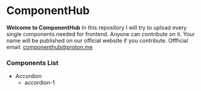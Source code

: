 # ComponentHub
**Welcome to ComponentHub**
In this repository I will try to upload every single components needed for frontend.
Anyone can contribute on it. Your name will be published on our official website if you contribute.
Offficial email: componenthub@proton.me

### Components List
- Accordion
    - accordion-1